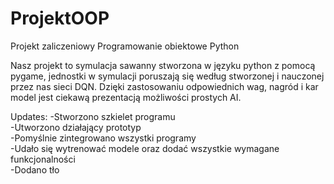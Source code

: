 # ProjektOOP
Projekt zaliczeniowy Programowanie obiektowe Python

Nasz projekt to symulacja sawanny stworzona w języku python z pomocą pygame, jednostki w symulacji poruszają się według stworzonej i nauczonej przez nas sieci DQN. Dzięki zastosowaniu odpowiednich wag, nagród i kar model jest ciekawą prezentacją możliwości prostych AI.

Updates:
-Stworzono szkielet programu \
-Utworzono działający prototyp \
-Pomyślnie zintegrowano wszystki programy \
-Udało się wytrenować modele oraz dodać wszystkie wymagane funkcjonalności \
-Dodano tło 
